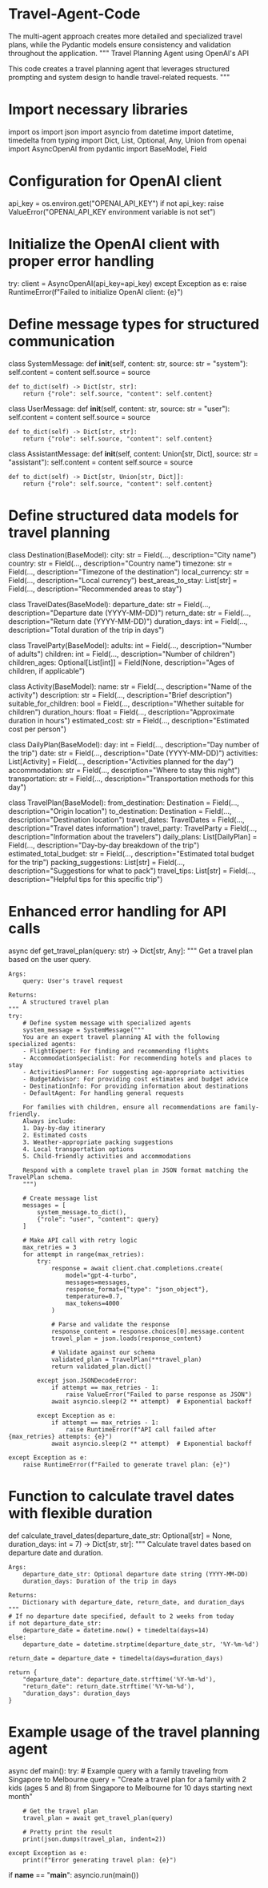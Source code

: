 # Travel-Agent-Code
The multi-agent approach creates more detailed and specialized travel plans, while the Pydantic models ensure consistency and validation throughout the application.
"""
Travel Planning Agent using OpenAI's API

This code creates a travel planning agent that leverages structured prompting 
and system design to handle travel-related requests.
"""

# Import necessary libraries
import os
import json
import asyncio
from datetime import datetime, timedelta
from typing import Dict, List, Optional, Any, Union
from openai import AsyncOpenAI
from pydantic import BaseModel, Field

# Configuration for OpenAI client
api_key = os.environ.get("OPENAI_API_KEY")
if not api_key:
    raise ValueError("OPENAI_API_KEY environment variable is not set")

# Initialize the OpenAI client with proper error handling
try:
    client = AsyncOpenAI(api_key=api_key)
except Exception as e:
    raise RuntimeError(f"Failed to initialize OpenAI client: {e}")

# Define message types for structured communication
class SystemMessage:
    def __init__(self, content: str, source: str = "system"):
        self.content = content
        self.source = source
        
    def to_dict(self) -> Dict[str, str]:
        return {"role": self.source, "content": self.content}

class UserMessage:
    def __init__(self, content: str, source: str = "user"):
        self.content = content
        self.source = source
        
    def to_dict(self) -> Dict[str, str]:
        return {"role": self.source, "content": self.content}

class AssistantMessage:
    def __init__(self, content: Union[str, Dict], source: str = "assistant"):
        self.content = content
        self.source = source
        
    def to_dict(self) -> Dict[str, Union[str, Dict]]:
        return {"role": self.source, "content": self.content}

# Define structured data models for travel planning
class Destination(BaseModel):
    city: str = Field(..., description="City name")
    country: str = Field(..., description="Country name")
    timezone: str = Field(..., description="Timezone of the destination")
    local_currency: str = Field(..., description="Local currency")
    best_areas_to_stay: List[str] = Field(..., description="Recommended areas to stay")
    
class TravelDates(BaseModel):
    departure_date: str = Field(..., description="Departure date (YYYY-MM-DD)")
    return_date: str = Field(..., description="Return date (YYYY-MM-DD)")
    duration_days: int = Field(..., description="Total duration of the trip in days")

class TravelParty(BaseModel):
    adults: int = Field(..., description="Number of adults")
    children: int = Field(..., description="Number of children")
    children_ages: Optional[List[int]] = Field(None, description="Ages of children, if applicable")

class Activity(BaseModel):
    name: str = Field(..., description="Name of the activity")
    description: str = Field(..., description="Brief description")
    suitable_for_children: bool = Field(..., description="Whether suitable for children")
    duration_hours: float = Field(..., description="Approximate duration in hours")
    estimated_cost: str = Field(..., description="Estimated cost per person")

class DailyPlan(BaseModel):
    day: int = Field(..., description="Day number of the trip")
    date: str = Field(..., description="Date (YYYY-MM-DD)")
    activities: List[Activity] = Field(..., description="Activities planned for the day")
    accommodation: str = Field(..., description="Where to stay this night")
    transportation: str = Field(..., description="Transportation methods for this day")

class TravelPlan(BaseModel):
    from_destination: Destination = Field(..., description="Origin location")
    to_destination: Destination = Field(..., description="Destination location")
    travel_dates: TravelDates = Field(..., description="Travel dates information")
    travel_party: TravelParty = Field(..., description="Information about the travelers")
    daily_plans: List[DailyPlan] = Field(..., description="Day-by-day breakdown of the trip")
    estimated_total_budget: str = Field(..., description="Estimated total budget for the trip")
    packing_suggestions: List[str] = Field(..., description="Suggestions for what to pack")
    travel_tips: List[str] = Field(..., description="Helpful tips for this specific trip")

# Enhanced error handling for API calls
async def get_travel_plan(query: str) -> Dict[str, Any]:
    """
    Get a travel plan based on the user query.
    
    Args:
        query: User's travel request
        
    Returns:
        A structured travel plan
    """
    try:
        # Define system message with specialized agents
        system_message = SystemMessage("""
        You are an expert travel planning AI with the following specialized agents:
        - FlightExpert: For finding and recommending flights
        - AccommodationSpecialist: For recommending hotels and places to stay
        - ActivitiesPlanner: For suggesting age-appropriate activities
        - BudgetAdvisor: For providing cost estimates and budget advice
        - DestinationInfo: For providing information about destinations
        - DefaultAgent: For handling general requests
        
        For families with children, ensure all recommendations are family-friendly.
        Always include:
        1. Day-by-day itinerary
        2. Estimated costs
        3. Weather-appropriate packing suggestions
        4. Local transportation options
        5. Child-friendly activities and accommodations
        
        Respond with a complete travel plan in JSON format matching the TravelPlan schema.
        """)
        
        # Create message list
        messages = [
            system_message.to_dict(),
            {"role": "user", "content": query}
        ]
        
        # Make API call with retry logic
        max_retries = 3
        for attempt in range(max_retries):
            try:
                response = await client.chat.completions.create(
                    model="gpt-4-turbo",
                    messages=messages,
                    response_format={"type": "json_object"},
                    temperature=0.7,
                    max_tokens=4000
                )
                
                # Parse and validate the response
                response_content = response.choices[0].message.content
                travel_plan = json.loads(response_content)
                
                # Validate against our schema
                validated_plan = TravelPlan(**travel_plan)
                return validated_plan.dict()
                
            except json.JSONDecodeError:
                if attempt == max_retries - 1:
                    raise ValueError("Failed to parse response as JSON")
                await asyncio.sleep(2 ** attempt)  # Exponential backoff
                
            except Exception as e:
                if attempt == max_retries - 1:
                    raise RuntimeError(f"API call failed after {max_retries} attempts: {e}")
                await asyncio.sleep(2 ** attempt)  # Exponential backoff
                
    except Exception as e:
        raise RuntimeError(f"Failed to generate travel plan: {e}")

# Function to calculate travel dates with flexible duration
def calculate_travel_dates(departure_date_str: Optional[str] = None, 
                           duration_days: int = 7) -> Dict[str, str]:
    """
    Calculate travel dates based on departure date and duration.
    
    Args:
        departure_date_str: Optional departure date string (YYYY-MM-DD)
        duration_days: Duration of the trip in days
        
    Returns:
        Dictionary with departure_date, return_date, and duration_days
    """
    # If no departure date specified, default to 2 weeks from today
    if not departure_date_str:
        departure_date = datetime.now() + timedelta(days=14)
    else:
        departure_date = datetime.strptime(departure_date_str, '%Y-%m-%d')
    
    return_date = departure_date + timedelta(days=duration_days)
    
    return {
        "departure_date": departure_date.strftime('%Y-%m-%d'),
        "return_date": return_date.strftime('%Y-%m-%d'),
        "duration_days": duration_days
    }

# Example usage of the travel planning agent
async def main():
    try:
        # Example query with a family traveling from Singapore to Melbourne
        query = "Create a travel plan for a family with 2 kids (ages 5 and 8) from Singapore to Melbourne for 10 days starting next month"
        
        # Get the travel plan
        travel_plan = await get_travel_plan(query)
        
        # Pretty print the result
        print(json.dumps(travel_plan, indent=2))
        
    except Exception as e:
        print(f"Error generating travel plan: {e}")

if __name__ == "__main__":
    asyncio.run(main())

